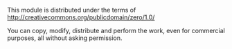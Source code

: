 This module is distributed under the terms of http://creativecommons.org/publicdomain/zero/1.0/

You can copy, modify, distribute and perform the work, even for commercial purposes, all without asking permission.